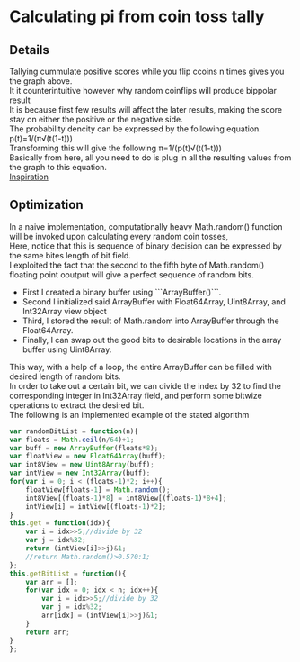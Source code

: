 <h1>Calculating pi from coin toss tally</h1>
<h2>Details</h2>
Tallying cummulate positive scores while you flip ccoins n times gives you the graph above.<br>
It it counterintuitive however why random coinflips will produce bippolar result<br>
It is because first few results will affect the later results, making the score stay on either the positive or the negative side.<br>
The probability dencity can be expressed by the following equation.<br>
p(t)=1/(π√(t(1-t)))<br>
Transforming this will give the following
π=1/(p(t)√(t(1-t)))<br>
Basically from here, all you need to do is plug in all the resulting values from the graph to this equation.<br>
<a target="_blank" href="https://mixedmoss.com/miscellaneous/randomwalk_arcsin_theory1.pdf">Inspiration</a><br>
<h2>Optimization</h2>
In a naive implementation, computationally heavy Math.random() function will be invoked upon calculating every random coin tosses,<br>
Here, notice that this is sequence of binary decision can be expressed by the same bites length of bit field.<br>
I exploited the fact that the second to the fifth byte of Math.random() floating point ooutput will give a perfect sequence of random bits.<br>
<ul>
<li>First I created a binary buffer using ```ArrayBuffer()```.<br>
<li>Second I initialized said ArrayBuffer with Float64Array, Uint8Array, and Int32Array view object<br>
<li>Third, I stored the result of Math.random into ArrayBuffer through the Float64Array.<br>
<li>Finally, I can swap out the good bits to desirable locations in the array buffer using Uint8Array.<br>
</ul>
This way, with a help of a loop, the entire ArrayBuffer can be filled with desired length of random bits.<br>
In order to take out a certain bit, we can divide the index by 32 to find the corresponding integer in Int32Array field, and perform some bitwize operations to extract the desired bit.<br>
The following is an implemented example of the stated algorithm<br>

```JavaScript
var randomBitList = function(n){
var floats = Math.ceil(n/64)+1;
var buff = new ArrayBuffer(floats*8);
var floatView = new Float64Array(buff);
var int8View = new Uint8Array(buff);
var intView = new Int32Array(buff);
for(var i = 0; i < (floats-1)*2; i++){
    floatView[floats-1] = Math.random();
    int8View[(floats-1)*8] = int8View[(floats-1)*8+4];
    intView[i] = intView[(floats-1)*2];
}
this.get = function(idx){
    var i = idx>>5;//divide by 32
    var j = idx%32;
    return (intView[i]>>j)&1;
    //return Math.random()>0.5?0:1;
};
this.getBitList = function(){
    var arr = [];
    for(var idx = 0; idx < n; idx++){
        var i = idx>>5;//divide by 32
        var j = idx%32;
        arr[idx] = (intView[i]>>j)&1;
    }
    return arr;
}
};
```